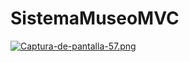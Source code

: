 # SistemaMuseoMVC

[![Captura-de-pantalla-57.png](https://i.postimg.cc/cCpByk9F/Captura-de-pantalla-57.png)](https://postimg.cc/Cn4qb7V8)
